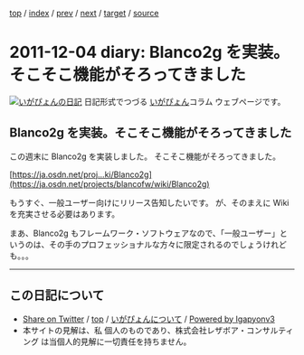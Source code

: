 [top](../index.html) 
 / [index](index.html) 
 / [prev](ig111128.html) 
 / [next](ig111208.html) 
 / [target](http://www.igapyon.jp/igapyon/diary/2011/ig111204.html) 
 / [source](https://github.com/igapyon/diary/blob/master/2011/ig111204.src.md) 

2011-12-04 diary: Blanco2g を実装。そこそこ機能がそろってきました
=====================================================================================================
[![いがぴょんの日記](http://www.igapyon.jp/igapyon/diary/images/iga200306s.jpg "いがぴょん")](http://www.igapyon.jp/igapyon/diary/memo/memoigapyon.html) 日記形式でつづる [いがぴょん](http://www.igapyon.jp/igapyon/diary/memo/memoigapyon.html)コラム ウェブページです。

## Blanco2g を実装。そこそこ機能がそろってきました

この週末に Blanco2g を実装しました。
そこそこ機能がそろってきました。

[https://ja.osdn.net/proj...ki/Blanco2g](https://ja.osdn.net/projects/blancofw/wiki/Blanco2g)

もうすぐ、一般ユーザー向けにリリース告知したいです。
が、そのまえに Wiki を充実させる必要はあります。

まあ、Blanco2g もフレームワーク・ソフトウェアなので、「一般ユーザー」というのは、その手のプロフェッショナルな方々に限定されるのでしょうけれども。。。


----------------------------------------------------------------------------------------------------

## この日記について

* [Share on Twitter](https://twitter.com/intent/tweet?hashtags=igapyon%2Cdiary%2C%E3%81%84%E3%81%8C%E3%81%B4%E3%82%87%E3%82%93&text=Blanco2g+%E3%82%92%E5%AE%9F%E8%A3%85%E3%80%82%E3%81%9D%E3%81%93%E3%81%9D%E3%81%93%E6%A9%9F%E8%83%BD%E3%81%8C%E3%81%9D%E3%82%8D%E3%81%A3%E3%81%A6%E3%81%8D%E3%81%BE%E3%81%97%E3%81%9F&url=http%3A%2F%2Fwww.igapyon.jp%2Figapyon%2Fdiary%2F2011%2Fig111204.html) / [top](../index.html) / [いがぴょんについて](http://www.igapyon.jp/igapyon/diary/memo/memoigapyon.html) / [Powered by Igapyonv3](https://github.com/igapyon/igapyonv3)
* 本サイトの見解は、私 個人のものであり、株式会社レザボア・コンサルティング は当個人的見解に一切責任を持ちません。 
